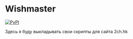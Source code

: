 # Wishmaster

[![PyPI](https://img.shields.io/pypi/pyversions/discord.py.svg)](https://pypi.python.org/pypi/discord.py/)

Здесь я буду выкладывать свои скрипты для сайта 2ch.hk
